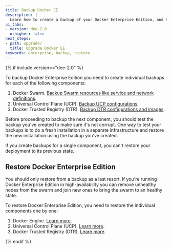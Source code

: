 ```yaml
---
title: Backup Docker EE
description: |
  Learn how to create a backup of your Docker Enterprise Edition, and how to restore from a backup.
ui_tabs:
- version: dee-2.0
  orhigher: false
next_steps:
- path: upgrade/
  title: Upgrade Docker EE
keywords: enterprise, backup, restore
---
```

{% if include.version=="dee-2.0" %}

To backup Docker Enterprise Edition you need to create individual backups
for each of the following components:

1. Docker Swarm. [Backup Swarm resources like service and network definitions](/engine/swarm/admin_guide.md#back-up-the-swarm).
2. Universal Control Plane (UCP). [Backup UCP configurations](/datacenter/ucp/3.0/guides/admin/backups-and-disaster-recovery.md).
3. Docker Trusted Registry (DTR). [Backup DTR configurations and images](/datacenter/dtr/2.5/guides/admin/backups-and-disaster-recovery.md).

Before proceeding to backup the next component, you should test the backup you've
created to make sure it's not corrupt. One way to test your backups is to do
a fresh installation in a separate infrastructure and restore the new installation
using the backup you've created.

If you create backups for a single component, you can't restore your
deployment to its previous state.

## Restore Docker Enterprise Edition

You should only restore from a backup as a last resort. If you're running Docker
Enterprise Edition in high-availability you can remove unhealthy nodes from the
swarm and join new ones to bring the swarm to an healthy state.

To restore Docker Enterprise Edition, you need to restore the individual
components one by one:

1. Docker Engine. [Learn more](/engine/swarm/admin_guide.md#recover-from-disaster).
2. Universal Control Plane (UCP). [Learn more](/datacenter/ucp/3.0/guides/admin/backups-and-disaster-recovery.md#restore-your-swarm).
3. Docker Trusted Registry (DTR). [Learn more](/datacenter/dtr/2.5/guides/admin/backups-and-disaster-recovery.md#restore-dtr-data).

{% endif %}